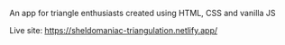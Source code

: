 An app for triangle enthusiasts created using HTML, CSS and vanilla JS

Live site: https://sheldomaniac-triangulation.netlify.app/
